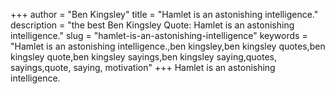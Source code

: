 +++
author = "Ben Kingsley"
title = "Hamlet is an astonishing intelligence."
description = "the best Ben Kingsley Quote: Hamlet is an astonishing intelligence."
slug = "hamlet-is-an-astonishing-intelligence"
keywords = "Hamlet is an astonishing intelligence.,ben kingsley,ben kingsley quotes,ben kingsley quote,ben kingsley sayings,ben kingsley saying,quotes, sayings,quote, saying, motivation"
+++
Hamlet is an astonishing intelligence.

